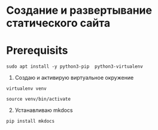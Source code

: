 # Создание и развертывание статического сайта

# Prerequisits

```
sudo apt install -y python3-pip  python3-virtualenv

```

1. Создаю и активирую виртуальное окружение

```
virtualenv venv

source venv/bin/activate

```
2. Устанавливаю mkdocs

```
pip install mkdocs
```